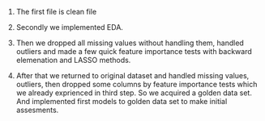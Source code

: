 1. The first file is clean file

2. Secondly we implemented EDA.

3. Then we dropped all missing values without handling them, handled outliers and made 
a few quick feature importance tests with backward elemenation and LASSO methods.

4. After that we returned to original dataset and handled missing values, outliers, then dropped 
some columns by feature importance tests which we already exprienced in third step. 
So we acquired a golden data set. And implemented first models to golden data set to make initial 
assesments.

